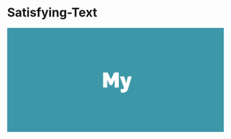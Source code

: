# Satisfying-Text


![Demo](https://github.com/Dgeneration11/Satisfying-Text/blob/main/Files_used_in_readme/1.gif)
